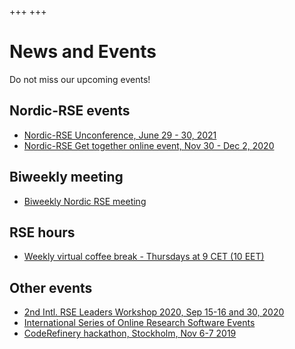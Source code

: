 +++
+++

# News and Events

Do not miss our upcoming events!


## Nordic-RSE events

- [Nordic-RSE Unconference, June 29 - 30, 2021](/events/2021-online-unconference/)
- [Nordic-RSE Get together online event, Nov 30 - Dec 2, 2020](/events/2020-online-get-together/)
<!-- - [First Nordic-RSE Conference, May 27-29, 2021](/conference/) -->


## Biweekly meeting


- [Biweekly Nordic RSE meeting](/communities/join/#bi-weekly-meetings)


## RSE hours

- [Weekly virtual coffee break - Thursdays at 9 CET (10 EET)](/communities/finland#weekly-virtual-coffee-break)


## Other events

- [2nd Intl. RSE Leaders Workshop 2020, Sep 15-16 and 30, 2020](https://researchsoftware.org/2020-workshop.html)
- [International Series of Online Research Software Events](https://sorse.github.io/)
- [CodeRefinery hackathon, Stockholm, Nov 6-7 2019](https://coderefinery.org/events/2019-11-06-stockholm/)
